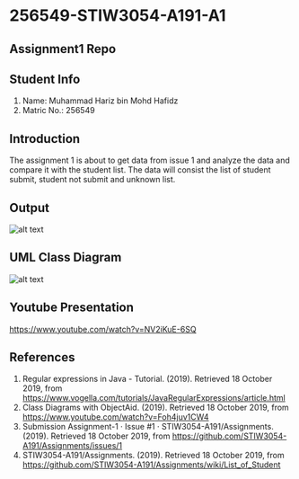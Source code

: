 # 256549-STIW3054-A191-A1
## Assignment1 Repo
## Student Info
1. Name: Muhammad Hariz bin Mohd Hafidz
2. Matric No.: 256549

## Introduction
  The assignment 1 is about to get data from issue 1 and analyze the data and compare it with the student list. The data will consist the list of student submit, student not submit and unknown list.

## Output
![alt text](http://githubbers.com/haris/real_time_programming/Asg1/Output.png)

## UML Class Diagram
![alt text](http://githubbers.com/haris/real_time_programming/Asg1/UML%20Diagram.png)

## Youtube Presentation
https://www.youtube.com/watch?v=NV2iKuE-6SQ

## References
1. Regular expressions in Java - Tutorial. (2019). Retrieved 18 October 2019, from https://www.vogella.com/tutorials/JavaRegularExpressions/article.html  
2. Class Diagrams with ObjectAid. (2019). Retrieved 18 October 2019, from https://www.youtube.com/watch?v=Foh4juv1CW4
3. Submission Assignment-1 · Issue #1 · STIW3054-A191/Assignments. (2019). Retrieved 18 October 2019, from https://github.com/STIW3054-A191/Assignments/issues/1
4. STIW3054-A191/Assignments. (2019). Retrieved 18 October 2019, from https://github.com/STIW3054-A191/Assignments/wiki/List_of_Student 
